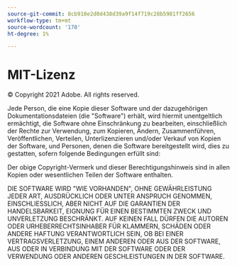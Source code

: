 ```yaml
---
source-git-commit: 8cb918e2d0d438d39a9f14f719c28b5981ff2656
workflow-type: tm+mt
source-wordcount: '170'
ht-degree: 1%

---
```

# MIT-Lizenz

© Copyright 2021 Adobe. All rights reserved.

Jede Person, die eine Kopie dieser Software und der dazugehörigen Dokumentationsdateien (die &quot;Software&quot;) erhält, wird hiermit unentgeltlich ermächtigt, die Software ohne Einschränkung zu bearbeiten, einschließlich der Rechte zur Verwendung, zum Kopieren, Ändern, Zusammenführen, Veröffentlichen, Verteilen, Unterlizenzieren und/oder Verkauf von Kopien der Software, und Personen, denen die Software bereitgestellt wird, dies zu gestatten, sofern folgende Bedingungen erfüllt sind:

Der obige Copyright-Vermerk und dieser Berechtigungshinweis sind in allen Kopien oder wesentlichen Teilen der Software enthalten.

DIE SOFTWARE WIRD &quot;WIE VORHANDEN&quot;, OHNE GEWÄHRLEISTUNG JEDER ART, AUSDRÜCKLICH ODER UNTER ANSPRUCH GENOMMEN, EINSCHLIESSLICH, ABER NICHT AUF DIE GARANTIEN DER HANDELSBARKEIT, EIGNUNG FÜR EINEN BESTIMMTEN ZWECK UND UNVERLETZUNG BESCHRÄNKT. AUF KEINEN FALL DÜRFEN DIE AUTOREN ODER URHEBERRECHTSINHABER FÜR KLAMMERN, SCHÄDEN ODER ANDERE HAFTUNG VERANTWORTLICH SEIN, OB BEI EINER VERTRAGSVERLETZUNG, EINEM ANDEREN ODER AUS DER SOFTWARE, AUS ODER IN VERBINDUNG MIT DER SOFTWARE ODER DER VERWENDUNG ODER ANDEREN GESCHLEISTUNGEN IN DER SOFTWARE.
